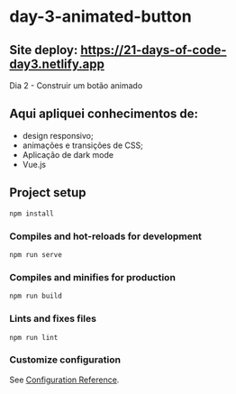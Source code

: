 # day-3-animated-button

## Site deploy: https://21-days-of-code-day3.netlify.app
Dia 2 - Construir um botão animado

## Aqui apliquei conhecimentos de:
- design responsivo;
- animações e transições de CSS;
- Aplicação de dark mode
- Vue.js

## Project setup
```
npm install
```

### Compiles and hot-reloads for development
```
npm run serve
```

### Compiles and minifies for production
```
npm run build
```

### Lints and fixes files
```
npm run lint
```

### Customize configuration
See [Configuration Reference](https://cli.vuejs.org/config/).
